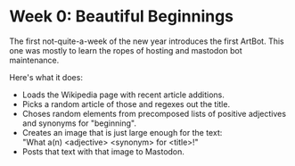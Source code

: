 # Week 0: Beautiful Beginnings

The first not-quite-a-week of the new year introduces the first ArtBot.
This one was mostly to learn the ropes of hosting and mastodon bot maintenance.

Here's what it does:

- Loads the Wikipedia page with recent article additions.
- Picks a random article of those and regexes out the title.
- Choses random elements from precomposed lists of positive adjectives and synonyms for "beginning".
- Creates an image that is just large enough for the text:  
  "What a(n) \<adjective\> \<synonym\> for \<title\>!"
- Posts that text with that image to Mastodon.
